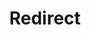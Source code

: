 ﻿---
layout: src/layouts/Redirect.astro
title: Redirect
redirect: /docs/getting-started/best-practices/worker-configuration
pubDate:  2023-01-01
navSearch: false
navSitemap: false
navMenu: false
---
